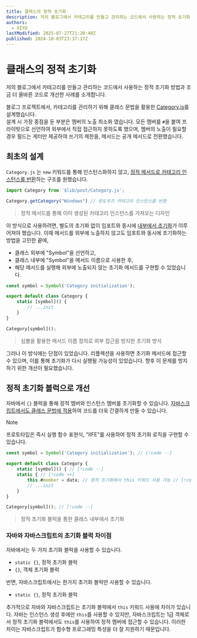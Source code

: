 ```yaml
---
title: 클래스의 정적 초기화
description: 저의 블로그에서 카테고리를 만들고 관리하는 코드에서 사용하는 정적 초기화 방법과 조금 더 올바른 코드로 개선한 사례를 소개합니다.
authors:
  - XIYO
lastModified: 2025-07-27T21:20:48Z
published: 2024-10-03T23:37:17Z
---
```

# 클래스의 정적 초기화

저의 블로그에서 카테고리를 만들고 관리하는 코드에서 사용하는 정적 초기화 방법과 조금 더 올바른 코드로 개선한 사례를 소개합니다.

블로그 프로젝트에서, 카테고리를 관리하기 위해 클래스 문법을 활용한 [Category.js](https://github.com/XIYO/xiyo.github.io/blob/a1bbc44ebd12986ce1d06d74273c6242efbae4f2/src/lib/post/Category.js "클래스 초기화를 외부에서 수행한 코드")를 설계했습니다.  
설계 시 가장 중점을 둔 부분은 멤버의 노출 최소화 였습니다.
모든 멤버를 `#`을 붙여 프라이빗으로 선언하여 외부에서 직접 접근하지 못하도록 했으며,
멤버의 노출이 필요할 경우 필드는 게터만 제공하여 쓰기의 제한을, 메서드는 공개 메서드로 전환했습니다. 

## 최초의 설계

`Category.js` 는 `new` 키워드를 통해 인스턴스화하지 않고, [정적 메서드로 카테고리 인스턴스를 반환](https://github.com/XIYO/xiyo.github.io/blob/a1bbc44ebd12986ce1d06d74273c6242efbae4f2/src/lib/post/Category.js#L84-L100)하는 구조를 원했습니다.

```js
import Category from '$lib/post/Category.js';

Category.getCategory("Windows") // 윈도우즈 카테고리 인스턴스를 반환
```

> 정적 메서드를 통해 이미 생성된 카테고리 인스턴스를 가져오는 디자인

이 방식으로 사용하려면, 별도의 초기화 없이 임포트와 동시에 [내부에서 초기화](https://github.com/XIYO/xiyo.github.io/blob/a1bbc44ebd12986ce1d06d74273c6242efbae4f2/src/lib/post/Category.js#L178)가 이루어져야 했습니다. 이때 메서드를 외부에 노출하지 않고도 임포트와 동시에 초기화하는 방법을 고민한 끝에,
- 클래스 외부에 "Symbol"을 선언하고, 
- 클래스 내부에 "Symbol"을 메서드 이름으로 사용한 후,
- 해당 메서드를 실행해 외부에 노출되지 않는 초기화 메서드를 구현할 수 있었습니다.

```js data-title="Category.js"
const symbol = Symbol('Category initialization');

export default class Category {
	static [symbol]() {
	    // ...init
	}
}

Category[symbol]();
```

> 심볼을 활용한 메서드 이름 정의로 외부 접근을 방지한 초기화 방식

그러나 이 방식에는 단점이 있었습니다. 
리플렉션을 사용하면 초기화 메서드에 접근할 수 있으며, 
이를 통해 초기화가 다시 실행될 가능성이 있었습니다. 
향후 이 문제를 방지하기 위한 개선이 필요했습니다.

## 정적 초기화 블럭으로 개선

자바에서 `{}` 블럭을 통해 정적 멤버와 인스턴스 멤버를 초기화할 수 있습니다.
[자바스크립트에서도 클래스 문법에 적용](https://github.com/XIYO/xiyo.github.io/blob/ebd7d90f357ef507654a1a6b08aa4ece8f42d0d1/src/lib/post/Category.js#L16-L29 "정적 초기화 블럭을 사용한 코드")하여 코드를 더욱 간결하게 만들 수 있습니다.

> [!NOTE]
> 프로토타입은 즉시 실행 함수 표현식, "IIFE"를 사용하여 정적 초기화 로직을 구현할 수 있습니다.

```js data-title="Category.js"
const symbol = Symbol('Category initialization'); // [!code --]

export default class Category {
	static [symbol]() { // [!code --]
	static { // [!code ++]
	    this.#member = data; // 정적 초기화에서 this 키워드 사용 가능 // [!code ++]
	    // ...init
	}
}

Category[symbol](); // [!code --]
```

> 정적 초기화 블럭을 통한 클래스 내부에서 초기화

### 자바와 자바스크립트의 초기화 블럭 차이점

자바에서는 두 가지 초기화 블럭을 사용할 수 있습니다.
- `static {}`, 정적 초기화 블럭
- `{}`, 객체 초기화 블럭

반면, 자바스크립트에서는 한가지 초기화 블럭만 사용할 수 있습니다. 
- `static {}`, 정적 초기화 블럭

추가적으로 자바와 자바스크립트는 초기화 블럭에서 `this` 키워드 사용에 차이가 있습니다. 
자바는 인스턴스 생성 후에만 `this`를 사용할 수 있지만, 
자바스크립트는 1급 객체로서 정적 초기화 블럭에서도 `this`를 사용하여 정적 멤버에 접근할 수 있습니다. 
이러한 차이는 자바스크립트가 함수형 프로그래밍 특성을 더 잘 지원하기 때문입니다.
